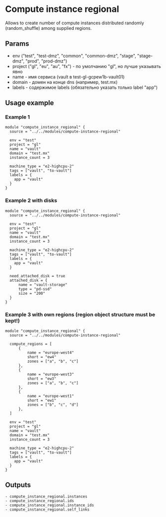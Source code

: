 # Compute instance regional
Allows to create number of compute instances distributed randomly (random_shuffle) among supplied regions.

## Params
- env ("test", "test-dmz", "common", "common-dmz", "stage", "stage-dmz", "prod", "prod-dmz")
- project ("gl", "eu", "au", "fx") - по умолчанию "gl", но лучше указывать явно
- name - имя сервиса (vault в test-gl-gcpew1b-vault01)
- domain - домен на конце dns (например, test.mx)
- labels - содержимое labels (обязательно указать только label "app")

## Usage example
### Example 1
```
module "compute_instance_regional" {
  source = "../../modules/compute-instance-regional"

  env = "test"
  project = "gl"
  name = "vault"
  domain = "test.mx"
  instance_count = 3

  machine_type = "e2-highcpu-2"
  tags = ["vault", "to-vault"]
  labels = {
    app = "vault"
  }
}
```
### Example 2 with disks
```
module "compute_instance_regional" {
  source = "../../modules/compute-instance-regional"

  env = "test"
  project = "gl"
  name = "vault"
  domain = "test.mx"
  instance_count = 3

  machine_type = "e2-highcpu-2"
  tags = ["vault", "to-vault"]
  labels = {
    app = "vault"
  }

  need_attached_disk = true
  attached_disk = {
      name = "vault-storage"
      type = "pd-ssd"
      size = "200"
  }
}
```
### Example 3 with own regions (region object structure must be kept!)
```
module "compute_instance_regional" {
  source = "../../modules/compute-instance-regional"

  compute_regions = [
      {
          name = "europe-west4"
          short = "ew4"
          zones = ["a", "b", "c"]
      },
      {
          name = "europe-west3"
          short = "ew3"
          zones = ["a", "b", "c"]
      },
      {
          name = "europe-west1"
          short = "ew1"
          zones = ["b", "c", "d"]
      },
  ]

  env = "test"
  project = "gl"
  name = "vault"
  domain = "test.mx"
  instance_count = 3

  machine_type = "e2-highcpu-2"
  tags = ["vault", "to-vault"]
  labels = {
    app = "vault"
  }
}
```

## Outputs
```
- compute_instance_regional.instances
- compute_instance_regional.ids
- compute_instance_regional.instance_ids
- compute_instance_regional.self_links
```
